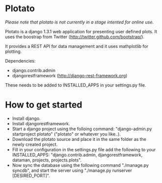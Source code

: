 Plotato
=====

*Please note that plotato is not currently in a stage intented for online use.*

Plotato is a django 1.3.1 web application for presenting user defined plots. It uses the boostrap from Twitter (http://twitter.github.com/bootstrap/).

It provides a REST API for data management and it uses mathplotlib for plotting.

Dependencies:
  * django.contrib.admin
  * djangorestframework (http://django-rest-framework.org)

These needs to be added to INSTALLED_APPS in your settings.py file.

How to get started
=====
  * Install django.
  * Install djangorestframework.
  * Start a django project using the folloing command: "django-admin.py startproject plotato" ("plotato" or whatever you like..).
  * Download the plotato source and place it in the same folder as the newly created project.
  * Fill in your configuration in the settings.py file add the following to your INSTALLED_APPS: "django.contrib.admin, djangorestframework, dataman, projects, projects.plots".
  * Now sync the database using the following command "./manage.py syncdb", and start the server using "./manage.py runserver [DESIRED_PORT]".